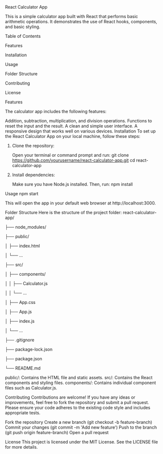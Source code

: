 React Calculator App

This is a simple calculator app built with React that performs basic arithmetic operations. It demonstrates the use of React hooks, components, and basic styling.

Table of Contents

Features

Installation

Usage

Folder Structure

Contributing

License

Features

The calculator app includes the following features:

Addition, subtraction, multiplication, and division operations.
Functions to reset the input and the result.
A clean and simple user interface.
A responsive design that works well on various devices.
Installation
To set up the React Calculator App on your local machine, follow these steps:

1. Clone the repository:

   Open your terminal or command prompt and run:
   git clone https://github.com/yourusername/react-calculator-app.git
   cd react-calculator-app

2. Install dependencies:

   Make sure you have Node.js installed. Then, run:
   npm install

Usage
npm start

This will open the app in your default web browser at http://localhost:3000.

Folder Structure
Here is the structure of the project folder:
react-calculator-app/

├── node_modules/

├── public/

│   ├── index.html

│   └── ...

├── src/

│   ├── components/

│   │   ├── Calculator.js

│   │   └── ...

│   ├── App.css

│   ├── App.js

│   ├── index.js

│   └── ...

├── .gitignore

├── package-lock.json

├── package.json

└── README.md


public/: Contains the HTML file and static assets.
src/: Contains the React components and styling files.
components/: Contains individual component files such as Calculator.js.

Contributing
Contributions are welcome! If you have any ideas or improvements, feel free to fork the repository and submit a pull request. Please ensure your code adheres to the existing code style and includes appropriate tests.

Fork the repository
Create a new branch (git checkout -b feature-branch)
Commit your changes (git commit -m 'Add new feature')
Push to the branch (git push origin feature-branch)
Open a pull request

License
This project is licensed under the MIT License. See the LICENSE file for more details.

